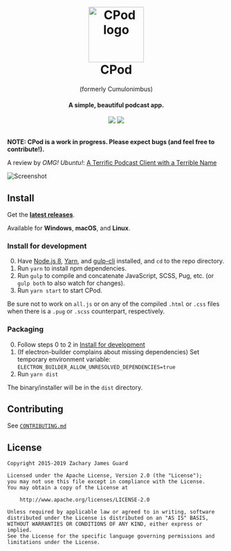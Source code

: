 <h1 align="center">
  <br>
  <a href="https://github.com/z-------------/cumulonimbus">
    <img src="https://cdn.rawgit.com/z-------------/cumulonimbus/35c95868/build/icon.svg" width="128" height="128" alt="CPod logo" />
  </a>
  <br>
  CPod
  <br>
</h1>

<p align="center">(formerly Cumulonimbus)</p>
<h4 align="center">A simple, beautiful podcast app.</h4>

<div align="center">
  <a href="https://github.com/z-------------/CPod/releases"><img src="https://img.shields.io/github/release-date-pre/z-------------/CPod.svg?label=latest%20(pre)release" /></a>
  <a href="https://github.com/z-------------/CPod/commits/master"><img src="https://img.shields.io/github/last-commit/z-------------/CPod" /></a>
</div>
<br>

**NOTE: CPod is a work in progress. Please expect bugs (and feel free to contribute!).**

A review by *OMG! Ubuntu!*: [A Terrific Podcast Client with a Terrible Name](http://www.omgubuntu.co.uk/2017/11/cumulonimbus-electron-podcast-client)

![Screenshot](https://i.imgur.com/S7K9wrr.png)

## Install

Get the [**latest releases**](https://github.com/z-------------/CPod/releases).

Available for **Windows**, **macOS**, and **Linux**.

### Install for development

0. Have [Node.js 8](https://nodejs.org/en/download/releases/), [Yarn](https://yarnpkg.com/docs/install), and [gulp-cli](https://gulpjs.com/) installed, and `cd` to the repo directory.
1. Run `yarn` to install npm dependencies.
2. Run `gulp` to compile and concatenate JavaScript, SCSS, Pug, etc. (or `gulp both` to also watch for changes).
3. Run `yarn start` to start CPod.

Be sure not to work on `all.js` or on any of the compiled `.html` or `.css` files when there is a `.pug` or `.scss` counterpart, respectively.

### Packaging

0. Follow steps 0 to 2 in [Install for development](#install-for-development)
1. (If electron-builder complains about missing dependencies) Set temporary environment variable: `ELECTRON_BUILDER_ALLOW_UNRESOLVED_DEPENDENCIES=true`
2. Run `yarn dist`

The binary/installer will be in the `dist` directory.

## Contributing

See [`CONTRIBUTING.md`](CONTRIBUTING.md)

## License

```
Copyright 2015-2019 Zachary James Guard

Licensed under the Apache License, Version 2.0 (the "License");
you may not use this file except in compliance with the License.
You may obtain a copy of the License at

    http://www.apache.org/licenses/LICENSE-2.0

Unless required by applicable law or agreed to in writing, software
distributed under the License is distributed on an "AS IS" BASIS,
WITHOUT WARRANTIES OR CONDITIONS OF ANY KIND, either express or implied.
See the License for the specific language governing permissions and
limitations under the License.
```

